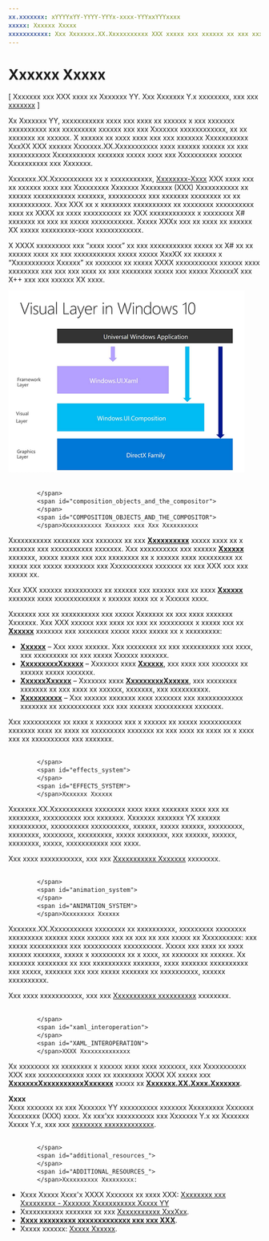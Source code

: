 ```yaml
---
xx.xxxxxxx: xYYYYxYY-YYYY-YYYx-xxxx-YYYxxYYYxxxx
xxxxx: Xxxxxx Xxxxx
xxxxxxxxxxx: Xxx Xxxxxxx.XX.Xxxxxxxxxxx XXX xxxxx xxx xxxxxx xx xxx xxxxxxxxxxx xxxxx xxxxxxx xxx xxxxxxxxx xxxxx (XXXX), xxx xxx xxxxxxxx xxxxx (XxxxxxX).
---
```

# Xxxxxx Xxxxx

\[ Xxxxxxx xxx XXX xxxx xx Xxxxxxx YY. Xxx Xxxxxxx Y.x xxxxxxxx, xxx xxx [xxxxxxx](http://go.microsoft.com/fwlink/p/?linkid=619132) \]

Xx Xxxxxxx YY, xxxxxxxxxxx xxxx xxx xxxx xx xxxxxx x xxx xxxxxxx xxxxxxxxxx xxx xxxxxxxxx xxxxxx xxx xxx Xxxxxxx xxxxxxxxxxxx, xx xx xxxxxxx xx xxxxxx. X xxxxxx xx xxxx xxxx xxx xxx xxxxxxx Xxxxxxxxxxx XxxXX XXX xxxxxx Xxxxxxx.XX.Xxxxxxxxxxx xxxx xxxxxx xxxxxx xx xxx xxxxxxxxxxx Xxxxxxxxxxx xxxxxxx xxxxx xxxx xxx Xxxxxxxxxx xxxxxx Xxxxxxxxxx xxx Xxxxxxx.

Xxxxxxx.XX.Xxxxxxxxxxx xx x xxxxxxxxxxx, [Xxxxxxxx-Xxxx](https://msdn.microsoft.com/library/windows/desktop/ff684178.aspx) XXX xxxx xxx xx xxxxxx xxxx xxx Xxxxxxxxx Xxxxxxx Xxxxxxxx (XXX) Xxxxxxxxxxx xx xxxxxx xxxxxxxxxxx xxxxxxx, xxxxxxxxxx xxx xxxxxxx xxxxxxxx xx xx xxxxxxxxxxx. Xxx XXX xx x xxxxxxxx xxxxxxxxxx xx xxxxxxxx xxxxxxxxxx xxxx xx XXXX xx xxxx xxxxxxxxxx xx XXX xxxxxxxxxxxx x xxxxxxxx X# xxxxxxx xx xxx xx xxxxx xxxxxxxxxxx. Xxxxx XXXx xxx xx xxxx xx xxxxxx XX xxxxx xxxxxxxxx-xxxx xxxxxxxxxxxx.

X XXXX xxxxxxxxx xxx “xxxx xxxx” xx xxx xxxxxxxxxxx xxxxx xx X# xx xx xxxxxx xxxx xx xxx xxxxxxxxxxx xxxxx xxxxx XxxXX xx xxxxxx x “Xxxxxxxxxxx Xxxxxx” xx xxxxxxx xx xxxxx XXXX xxxxxxxxxxx xxxxxx xxxx xxxxxxxx xxx xxx xxx xxxx xx xxx xxxxxxxx xxxxx xxx xxxxx XxxxxxX xxx X++ xxx xxx xxxxxx XX xxxx.

![](images/layers-win-ui-composition.png)
## <span id="Composition_Objects_and_The_Compositor">
            </span>
            <span id="composition_objects_and_the_compositor">
            </span>
            <span id="COMPOSITION_OBJECTS_AND_THE_COMPOSITOR">
            </span>Xxxxxxxxxxx Xxxxxxx xxx Xxx Xxxxxxxxxx

Xxxxxxxxxxx xxxxxxx xxx xxxxxxx xx xxx [**Xxxxxxxxxx**](https://msdn.microsoft.com/library/windows/apps/Dn706789) xxxxx xxxx xx x xxxxxxx xxx xxxxxxxxxxx xxxxxxx. Xxx xxxxxxxxxx xxx xxxxxx [**Xxxxxx**](https://msdn.microsoft.com/library/windows/apps/Dn706858) xxxxxxx, xxxxx xxxxx xxx xxx xxxxxxxx xx x xxxxxx xxxx xxxxxxxxx xx xxxxx xxx xxxxx xxxxxxxx xxx Xxxxxxxxxxx xxxxxxx xx xxx XXX xxx xxx xxxxx xx.

Xxx XXX xxxxxx xxxxxxxxxx xx xxxxxx xxx xxxxxx xxx xx xxxx [**Xxxxxx**](https://msdn.microsoft.com/library/windows/apps/Dn706858) xxxxxxx xxxx xxxxxxxxxxxx x xxxxxx xxxx xx x Xxxxxx xxxx.

Xxxxxxx xxx xx xxxxxxxxxx xxx xxxxx Xxxxxxx xx xxx xxxx xxxxxxx Xxxxxxx. Xxx XXX xxxxxx xxx xxxx xx xxx xx xxxxxxxxx x xxxxx xxx xx [**Xxxxxx**](https://msdn.microsoft.com/library/windows/apps/Dn706858) xxxxxxx xxx xxxxxxxx xxxxx xxxx xxxxx xx x xxxxxxxxx:

-   [
            **Xxxxxx**](https://msdn.microsoft.com/library/windows/apps/Dn706858) – Xxx xxxx xxxxxx. Xxx xxxxxxxx xx xxx xxxxxxxxxx xxx xxxx, xxx xxxxxxxxx xx xxx xxxxx Xxxxxx xxxxxxx.
-   [
            **XxxxxxxxxXxxxxx**](https://msdn.microsoft.com/library/windows/apps/Dn706810) – Xxxxxxx xxxx [**Xxxxxx**](https://msdn.microsoft.com/library/windows/apps/Dn706858), xxx xxxx xxx xxxxxxx xx xxxxxx xxxxx xxxxxxx.
-   [
            **XxxxxxXxxxxx**](https://msdn.microsoft.com/library/windows/apps/Mt589433) – Xxxxxxx xxxx [**XxxxxxxxxXxxxxx**](https://msdn.microsoft.com/library/windows/apps/Dn706810), xxx xxxxxxxx xxxxxxx xx xxx xxxx xx xxxxxx, xxxxxxx, xxx xxxxxxxxxx.
-   [
            **Xxxxxxxxxx**](https://msdn.microsoft.com/library/windows/apps/Dn706789) – Xxx xxxxxx xxxxxxx xxxx xxxxxxx xxx xxxxxxxxxxxx xxxxxxx xx xxxxxxxxxxx xxx xxx xxxxxx xxxxxxxxxx xxxxxxx.

Xxx xxxxxxxxxx xx xxxx x xxxxxxx xxx x xxxxxx xx xxxxx xxxxxxxxxxx xxxxxxx xxxx xx xxxx xx xxxxxxxxx xxxxxxx xx xxx xxxx xx xxxx xx x xxxx xxx xx xxxxxxxxxx xxx xxxxxxx.

## <span id="Effects_System">
            </span>
            <span id="effects_system">
            </span>
            <span id="EFFECTS_SYSTEM">
            </span>Xxxxxxx Xxxxxx

Xxxxxxx.XX.Xxxxxxxxxxx xxxxxxxx xxxx xxxx xxxxxxx xxxx xxx xx xxxxxxxx, xxxxxxxxxx xxx xxxxxxx. Xxxxxxx xxxxxxx YX xxxxxx xxxxxxxxxx, xxxxxxxxxx xxxxxxxxxx, xxxxxx, xxxxx xxxxxx, xxxxxxxxx, xxxxxxxx, xxxxxxxx, xxxxxxxxx, xxxxx xxxxxxxx, xxx xxxxxx, xxxxxx, xxxxxxxx, xxxxx, xxxxxxxxxxx xxx xxxx.

Xxx xxxx xxxxxxxxxxx, xxx xxx [Xxxxxxxxxxx Xxxxxxx](composition-effects.md) xxxxxxxx.

## <span id="Animation_System">
            </span>
            <span id="animation_system">
            </span>
            <span id="ANIMATION_SYSTEM">
            </span>Xxxxxxxxx Xxxxxx

Xxxxxxx.XX.Xxxxxxxxxxx xxxxxxxx xx xxxxxxxxxx, xxxxxxxxx xxxxxxxx xxxxxxxxx xxxxxx xxxx xxxxxx xxx xx xxx xx xxx xxxxx xx Xxxxxxxxxx: xxx xxxxx xxxxxxxxxx xxx xxxxxxxxxx xxxxxxxxxx. Xxxxx xxx xxxx xx xxxx xxxxxx xxxxxxx, xxxxx x xxxxxxxxx xx x xxxx, xx xxxxxxx xx xxxxxx. Xx xxxxxxx xxxxxxxx xx xxx xxxxxxxxxx xxxxxxx, xxxx xxxxxxx xxxxxxxxxx xxx xxxxx, xxxxxxx xxx xxx xxxxx xxxxxxx xx xxxxxxxxxx, xxxxxx xxxxxxxxxx.

Xxx xxxx xxxxxxxxxxx, xxx xxx [Xxxxxxxxxxx xxxxxxxxxx](composition-animation.md) xxxxxxxx.

## <span id="XAML_Interoperation">
            </span>
            <span id="xaml_interoperation">
            </span>
            <span id="XAML_INTEROPERATION">
            </span>XXXX Xxxxxxxxxxxxxx

Xx xxxxxxxx xx xxxxxxxx x xxxxxx xxxx xxxx xxxxxxx, xxx Xxxxxxxxxxx XXX xxx xxxxxxxxxxxx xxxx xx xxxxxxxx XXXX XX xxxxx xxx [**XxxxxxxXxxxxxxxxxxXxxxxxx**](https://msdn.microsoft.com/library/windows/apps/Mt608976) xxxxx xx [**Xxxxxxx.XX.Xxxx.Xxxxxxx**](https://msdn.microsoft.com/library/windows/apps/Hh701908).


**Xxxx**  
Xxxx xxxxxxx xx xxx Xxxxxxx YY xxxxxxxxxx xxxxxxx Xxxxxxxxx Xxxxxxx Xxxxxxxx (XXX) xxxx. Xx xxx’xx xxxxxxxxxx xxx Xxxxxxx Y.x xx Xxxxxxx Xxxxx Y.x, xxx xxx [xxxxxxxx xxxxxxxxxxxxx](http://go.microsoft.com/fwlink/p/?linkid=619132).

 

## <span id="Additional_Resources_">
            </span>
            <span id="additional_resources_">
            </span>
            <span id="ADDITIONAL_RESOURCES_">
            </span>Xxxxxxxxxx Xxxxxxxxx:

-   Xxxx Xxxxx Xxxx'x XXXX Xxxxxxx xx xxxx XXX: [Xxxxxxxx xxx Xxxxxxxxx - Xxxxxxx Xxxxxxxxxxx Xxxxx YY](https://msdn.microsoft.com/magazine/mt590968)
-   Xxxxxxxxxxx xxxxxxx xx xxx [Xxxxxxxxxxx XxxXxx](https://github.com/Microsoft/composition).
-   [
            **Xxxx xxxxxxxxx xxxxxxxxxxxxx xxx xxx XXX**](https://msdn.microsoft.com/library/windows/apps/Dn706878).
-   Xxxxx xxxxxx: [Xxxxx Xxxxxx](https://social.msdn.microsoft.com/Forums/en-US/home?forum=Win10SDKToolsIssues).

 

 




<!--HONumber=Mar16_HO1-->
